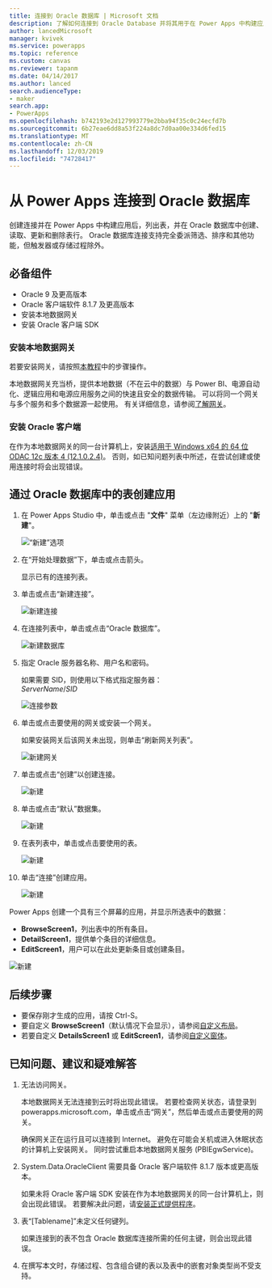 ```yaml
---
title: 连接到 Oracle 数据库 | Microsoft 文档
description: 了解如何连接到 Oracle Database 并将其用于在 Power Apps 中构建应用。
author: lancedMicrosoft
manager: kvivek
ms.service: powerapps
ms.topic: reference
ms.custom: canvas
ms.reviewer: tapanm
ms.date: 04/14/2017
ms.author: lanced
search.audienceType:
- maker
search.app:
- PowerApps
ms.openlocfilehash: b742193e2d127993779e2bba94f35c0c24ecfd7b
ms.sourcegitcommit: 6b27eae6dd8a53f224a8dc7d0aa00e334d6fed15
ms.translationtype: MT
ms.contentlocale: zh-CN
ms.lasthandoff: 12/03/2019
ms.locfileid: "74728417"
---
```

# <a name="connect-to-an-oracle-database-from-power-apps"></a>从 Power Apps 连接到 Oracle 数据库
创建连接并在 Power Apps 中构建应用后，列出表，并在 Oracle 数据库中创建、读取、更新和删除表行。 Oracle 数据库连接支持完全委派筛选、排序和其他功能，但触发器或存储过程除外。

## <a name="prerequisites"></a>必备组件
* Oracle 9 及更高版本
* Oracle 客户端软件 8.1.7 及更高版本
* 安装本地数据网关
* 安装 Oracle 客户端 SDK

### <a name="install-an-on-premises-data-gateway"></a>安装本地数据网关
若要安装网关，请按照[本教程](../gateway-management.md)中的步骤操作。

本地数据网关充当桥，提供本地数据（不在云中的数据）与 Power BI、电源自动化、逻辑应用和电源应用服务之间的快速且安全的数据传输。 可以将同一个网关与多个服务和多个数据源一起使用。 有关详细信息，请参阅[了解网关](../gateway-reference.md)。

### <a name="install-oracle-client"></a>安装 Oracle 客户端
在作为本地数据网关的同一台计算机上，安装[适用于 Windows x64 的 64 位 ODAC 12c 版本 4 (12.1.0.2.4)](https://www.oracle.com/technetwork/database/windows/downloads/index-090165.html)。 否则，如已知问题列表中所述，在尝试创建或使用连接时将会出现错误。

## <a name="create-an-app-from-a-table-in-an-oracle-database"></a>通过 Oracle 数据库中的表创建应用
1. 在 Power Apps Studio 中，单击或点击 "**文件**" 菜单（左边缘附近）上的 "**新建**"。
   
   ![“新建”选项](./media/connection-oracledb/new-app.png)
2. 在“开始处理数据”下，单击或点击箭头。
   
      显示已有的连接列表。
3. 单击或点击“新建连接”。
   
   ![新建连接](./media/connection-oracledb/new-connection.png)
4. 在连接列表中，单击或点击“Oracle 数据库”。
   
   ![新建数据库](./media/connection-oracledb/oracle-db.png)
5. 指定 Oracle 服务器名称、用户名和密码。
   
    如果需要 SID，则使用以下格式指定服务器：<br>
    *ServerName*/*SID*
   
   ![连接参数](./media/connection-oracledb/connection-params.png)
6. 单击或点击要使用的网关或安装一个网关。
   
    如果安装网关后该网关未出现，则单击“刷新网关列表”。
   
   ![新建网关](./media/connection-oracledb/choose-gateway.png)
7. 单击或点击“创建”以创建连接。
   
   ![新建](./media/connection-oracledb/create-button.png)
8. 单击或点击“默认”数据集。
   
   ![新建](./media/connection-oracledb/choose-dataset.png)
9. 在表列表中，单击或点击要使用的表。
   
   ![新建](./media/connection-oracledb/choose-table.png)
10. 单击“连接”创建应用。
    
    ![新建](./media/connection-oracledb/connect-button.png)

Power Apps 创建一个具有三个屏幕的应用，并显示所选表中的数据：

* **BrowseScreen1**，列出表中的所有条目。
* **DetailScreen1**，提供单个条目的详细信息。
* **EditScreen1**，用户可以在此处更新条目或创建条目。

![新建](./media/connection-oracledb/afd-app.png)

## <a name="next-steps"></a>后续步骤
* 要保存刚才生成的应用，请按 Ctrl-S。
* 要自定义 **BrowseScreen1**（默认情况下会显示），请参阅[自定义布局](../customize-layout-sharepoint.md)。
* 若要自定义 **DetailsScreen1** 或 **EditScreen1**，请参阅[自定义窗体](../customize-forms-sharepoint.md)。

## <a name="known-issues-tips-and-troubleshooting"></a>已知问题、建议和疑难解答
1. 无法访问网关。
   
    本地数据网关无法连接到云时将出现此错误。 若要检查网关状态，请登录到 powerapps.microsoft.com，单击或点击“网关”，然后单击或点击要使用的网关。
   
    确保网关正在运行且可以连接到 Internet。 避免在可能会关机或进入休眠状态的计算机上安装网关。 同时尝试重启本地数据网关服务 (PBIEgwService)。
2. System.Data.OracleClient 需要具备 Oracle 客户端软件 8.1.7 版本或更高版本。
   
    如果未将 Oracle 客户端 SDK 安装在作为本地数据网关的同一台计算机上，则会出现此错误。 若要解决此问题，请[安装正式提供程序](https://go.microsoft.com/fwlink/p/?LinkID=272376)。
3. 表“[Tablename]”未定义任何键列。
   
    如果连接到的表不包含 Oracle 数据库连接所需的任何主键，则会出现此错误。
4. 在撰写本文时，存储过程、包含组合键的表以及表中的嵌套对象类型尚不受支持。

